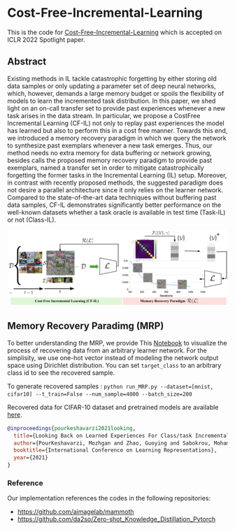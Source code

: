 # Cost-Free-Incremental-Learning
This is the code for [Cost-Free-Incremental-Learning](https://openreview.net/forum?id=RxplU3vmBx) which is accepted on ICLR 2022 Spotlight paper.
## Abstract
Existing methods in IL tackle catastrophic forgetting by either storing old data samples or only updating a
parameter set of deep neural networks, which, however, demands a large memory
budget or spoils the flexibility of models to learn the incremented task distribution.
In this paper, we shed light on an on-call transfer set to provide past experiences
whenever a new task arises in the data stream. In particular, we propose a CostFree Incremental Learning (CF-IL) not only to replay past experiences the model
has learned but also to perform this in a cost free manner. Towards this end,
we introduced a memory recovery paradigm in which we query the network to
synthesize past exemplars whenever a new task emerges. Thus, our method needs
no extra memory for data buffering or network growing, besides calls the proposed
memory recovery paradigm to provide past exemplars, named a transfer set in
order to mitigate catastrophically forgetting the former tasks in the Incremental
Learning (IL) setup. Moreover, in contrast with recently proposed methods, the
suggested paradigm does not desire a parallel architecture since it only relies on
the learner network. Compared to the state-of-the-art data techniques without
buffering past data samples, CF-IL demonstrates significantly better performance
on the well-known datasets whether a task oracle is available in test time (Task-IL)
or not (Class-IL).


![Book logo](./figure/proposed_method.png)

## Memory Recovery Paradimg (MRP)

To better understanding the MRP, we provide This [Notebook](MRP.ipynb) 
to visualize the process of recovering data from an arbitrary learner network. For the simplisity, we use one-hot vector instead of modeling the network output space using Dirichlet distribution. You can set `target_class` to an arbitrary class id to see the recovered sample.

To generate recovered samples :
`python run_MRP.py --dataset=[mnist, cifar10] --t_train=False --num_sample=4000 --batch_size=200 `

Recovered data for CIFAR-10 dataset and pretrained models are available [here](https://drive.google.com/drive/folders/1AR_tWxt36m9rm0SDHFIJ4LCjas9O3s-I?usp=sharing
).














```BibTeX
@inproceedings{pourkeshavarzi2021looking,
  title={Looking Back on Learned Experiences For Class/task Incremental Learning},
  author={PourKeshavarzi, Mozhgan and Zhao, Guoying and Sabokrou, Mohammad},
  booktitle={International Conference on Learning Representations},
  year={2021}
}
```

### Reference
Our implementation references the codes in the following repositories:
* <https://github.com/aimagelab/mammoth>
* <https://github.com/da2so/Zero-shot_Knowledge_Distillation_Pytorch>